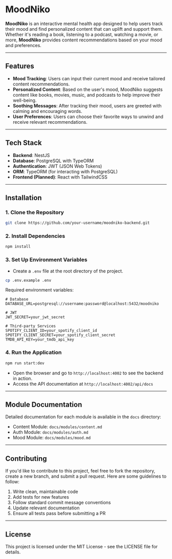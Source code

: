 # **MoodNiko**

**MoodNiko** is an interactive mental health app designed to help users track their mood and find personalized content that can uplift and support them. Whether it's reading a book, listening to a podcast, watching a movie, or more, **MoodNiko** provides content recommendations based on your mood and preferences.

---

## **Features**

- **Mood Tracking**: Users can input their current mood and receive tailored content recommendations.
- **Personalized Content**: Based on the user's mood, MoodNiko suggests content like books, movies, music, and podcasts to help improve their well-being.
- **Soothing Messages**: After tracking their mood, users are greeted with calming and encouraging words.
- **User Preferences**: Users can choose their favorite ways to unwind and receive relevant recommendations.

---

## **Tech Stack**

- **Backend**: NestJS
- **Database**: PostgreSQL with TypeORM
- **Authentication**: JWT (JSON Web Tokens)
- **ORM**: TypeORM (for interacting with PostgreSQL)
- **Frontend (Planned)**: React with TailwindCSS

---

## **Installation**

### 1. Clone the Repository

```bash
git clone https://github.com/your-username/moodniko-backend.git
```

### 2. Install Dependencies

```bash
npm install
```

### 3. Set Up Environment Variables

- Create a `.env` file at the root directory of the project.

```bash
cp .env.example .env
```

Required environment variables:

```
# Database
DATABASE_URL=postgresql://username:password@localhost:5432/moodniko

# JWT
JWT_SECRET=your_jwt_secret

# Third-party Services
SPOTIFY_CLIENT_ID=your_spotify_client_id
SPOTIFY_CLIENT_SECRET=your_spotify_client_secret
TMDB_API_KEY=your_tmdb_api_key
```

### 4. Run the Application

```bash
npm run start:dev
```

- Open the browser and go to `http://localhost:4002` to see the backend in action.
- Access the API documentation at `http://localhost:4002/api/docs`

---

## **Module Documentation**

Detailed documentation for each module is available in the `docs` directory:

- Content Module: `docs/modules/content.md`
- Auth Module: `docs/modules/auth.md`
- Mood Module: `docs/modules/mood.md`

---

## **Contributing**

If you'd like to contribute to this project, feel free to fork the repository, create a new branch, and submit a pull request. Here are some guidelines to follow:

1. Write clean, maintainable code
2. Add tests for new features
3. Follow standard commit message conventions
4. Update relevant documentation
5. Ensure all tests pass before submitting a PR

---

## **License**

This project is licensed under the MIT License - see the LICENSE file for details.

